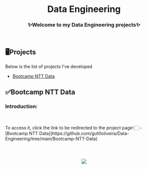<h1 align="center">Data Engineering</h1>

<h3 align="center">✨Welcome to my Data Engineering projects✨</h2>
</br>

## 🖥️Projects
Below is the list of projects I've developed

- [Bootcamp NTT Data](#bootcamp-ntt-data)

## ✅Bootcamp NTT Data
### Introduction:
</br>
</br>
To access it, click the link to be redirected to the project page👇🏻
- [Bootcamp NTT Data](https://github.com/gut0oliveira/Data-Engineering/tree/main/Bootcamp-NTT-Data)
</br>
</br>
<h1 align="center">
  <img src="https://readme-typing-svg.herokuapp.com?font=Chakra+Petch&size=28&duration=2500&pause=200&color=2800F7&center=true&width=800&lines=Thanks+for+your+attention!;" />
</h1>

